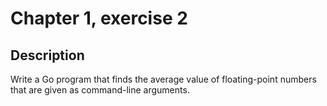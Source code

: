 # Chapter 1, exercise 2
## Description
Write a Go program that finds the average value of floating-point numbers that
are given as command-line arguments.

